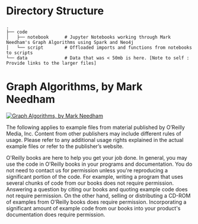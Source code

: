 # Directory Structure

	.
	├── code 
	│   ├── notebook      # Jupyter Notebooks working through Mark Needham's Graph Algorithms using Spark and Neo4j
	│   └── script        # Offloaded imports and functions from notebooks to scripts
	└── data              # Data that was < 50mb is here. [Note to self : Provide links to the larger files]


# Graph Algorithms, by Mark Needham
	  
[![Graph Algorithms, by Mark Needham](http://akamaicovers.oreilly.com/images/9781492047612/cat.gif)](https://www.safaribooksonline.com/library/view/title/9781492047674//)
	  
The following applies to example files from material published by O’Reilly Media, Inc. Content from other publishers may include different rules of usage. Please refer to any additional usage rights explained in the actual example files or refer to the publisher’s website.
	  
O'Reilly books are here to help you get your job done. In general, you may use the code in O'Reilly books in your programs and documentation. You do not need to contact us for permission unless you're reproducing a significant portion of the code. For example, writing a program that uses several chunks of code from our books does not require permission. Answering a question by citing our books and quoting example code does not require permission. On the other hand, selling or distributing a CD-ROM of examples from O'Reilly books does require permission. Incorporating a significant amount of example code from our books into your product's documentation does require permission.
 
